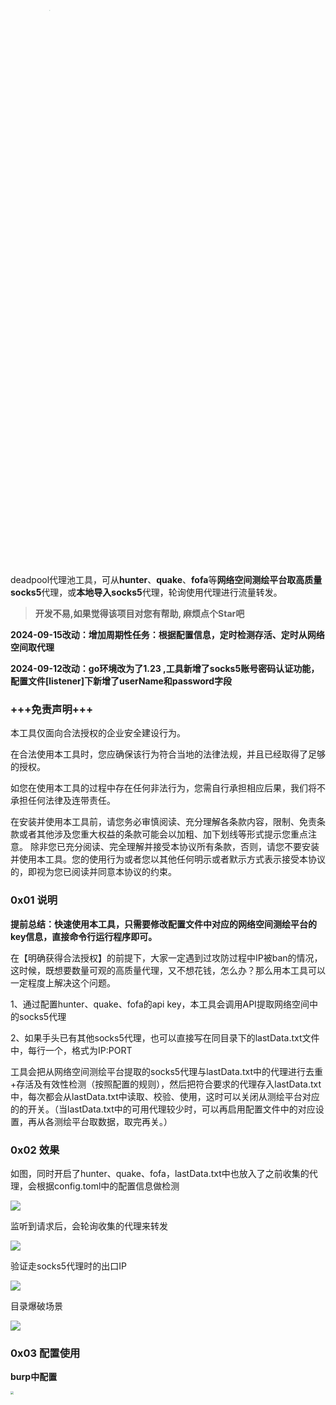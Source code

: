 <img src="images/deadpool.png" style="zoom:30%;transform: scale(0.3);" width="35%" height="35%"/>

deadpool代理池工具，可从**hunter**、**quake**、**fofa**等**网络空间测绘平台取高质量socks5**代理，或**本地导入socks5**代理，轮询使用代理进行流量转发。
> **开发不易,如果觉得该项目对您有帮助, 麻烦点个Star吧**

**2024-09-15改动：增加周期性任务：根据配置信息，定时检测存活、定时从网络空间取代理**

**2024-09-12改动：go环境改为了1.23 ,工具新增了socks5账号密码认证功能，配置文件[listener]下新增了userName和password字段**

### +++免责声明+++

本工具仅面向合法授权的企业安全建设行为。

在合法使用本工具时，您应确保该行为符合当地的法律法规，并且已经取得了足够的授权。

如您在使用本工具的过程中存在任何非法行为，您需自行承担相应后果，我们将不承担任何法律及连带责任。

在安装并使用本工具前，请您务必审慎阅读、充分理解各条款内容，限制、免责条款或者其他涉及您重大权益的条款可能会以加粗、加下划线等形式提示您重点注意。 除非您已充分阅读、完全理解并接受本协议所有条款，否则，请您不要安装并使用本工具。您的使用行为或者您以其他任何明示或者默示方式表示接受本协议的，即视为您已阅读并同意本协议的约束。



### 0x01 说明

**提前总结：快速使用本工具，只需要修改配置文件中对应的网络空间测绘平台的key信息，直接命令行运行程序即可。**

在【明确获得合法授权】的前提下，大家一定遇到过攻防过程中IP被ban的情况，这时候，既想要数量可观的高质量代理，又不想花钱，怎么办？那么用本工具可以一定程度上解决这个问题。

1、通过配置hunter、quake、fofa的api key，本工具会调用API提取网络空间中的socks5代理

2、如果手头已有其他socks5代理，也可以直接写在同目录下的lastData.txt文件中，每行一个，格式为IP:PORT

工具会把从网络空间测绘平台提取的socks5代理与lastData.txt中的代理进行去重+存活及有效性检测（按照配置的规则），然后把符合要求的代理存入lastData.txt中，每次都会从lastData.txt中读取、校验、使用，这时可以关闭从测绘平台对应的的开关。（当lastData.txt中的可用代理较少时，可以再启用配置文件中的对应设置，再从各测绘平台取数据，取完再关。）



### 0x02 效果

如图，同时开启了hunter、quake、fofa，lastData.txt中也放入了之前收集的代理，会根据config.toml中的配置信息做检测

![](images/init.png)

监听到请求后，会轮询收集的代理来转发

![](images/polling.png)

验证走socks5代理时的出口IP

![](images/internetIP.png)

目录爆破场景

![](images/test.jpg)

### 0x03 配置使用

**burp中配置**

<img src="images/burp.png" style="zoom: 28%;" width="65%" height="65%"/>

**Proxifier配置**

<img src="images/Proxifier.png" style="zoom:25%;transform: scale(0.25);" width="35%" height="35%" />

**SwitchyOmega配置**

<img src="images/SwitchyOmega.png" style="zoom:33%;" width="65%" height="65%" />

其他工具使用时同理，指定socks5协议，IP、端口即可

### 0x04 配置文件说明

简单使用的话，只需要修改对应的网络空间测绘平台的key信息即可。

**但需注意（没特殊需求可以忽略这里）：**

1、若可能会发送恶意的payload，某些代理可能会阻断这类请求出站，需先关闭[checkSocks.checkGeolocate]中的switch（默认关闭），然后修改[checkSocks]中的checkURL为没有waf防护的任意公网地址，使用如/webshell.aspx?f=../../../../../../etc/passwd&q=1' or union select 1,2,3,4这类的测试语句，修改checkRspKeywords的值为目标正常返回内容中的字符片段，如此，可以获得不拦截恶意payload出站的代理。

2、若针对性访问某地址，需要先关闭[checkSocks.checkGeolocate]中的switch（默认关闭），然后修改[checkSocks]中的checkURL为该地址，修改checkRspKeywords的值，确保只保留可以访问目标地址的代理。

**1和2结合，就能不断收集、使用针对高可用代理。**

config.toml详细说明如下：

```toml
[listener]
#******非特殊情况，默认即可******本地监听端口，其他工具中的SOCKS5代理指定为该IP:PORT，即可轮询使用收集的代理
IP='127.0.0.1'
PORT='10086'
userName=''#用户名和密码都不为空时，会进行认证，防止部署到vps上时，被其他人使用
password='' 

[task]#周期性任务,若不为空，则会执行（请注意格式）
periodicChecking=''#如0 */5 * * *为每5小时按照[checkSocks]中的配置检查一次内存中已有代理的存活性，如果为空，不单独周期性检查
periodicGetSocks=''#如0 6 * * 6为每周六早上6点去通过fofa、hunter、quake的配置去取数据，顺便一起把本地历史存的也校验一下

[checkSocks]#******非特殊情况，默认即可******
#通过访问实际url来验证代理的可用性
checkURL='https://www.baidu.com'#可以配置为要访问的目标地址，确保所有代理都能访问到目标地址
checkRspKeywords='百度一下'#上面地址原始响应中的某个字符串，用来验证通过代理访问目标时有无因某种原因被ban掉。
maxConcurrentReq='30'#同时最多N个并发通过代理访问上面的地址，检测socks5代理是否可用，可根据网络环境调整。云主机的话开500、1000都可以，本机的话，开三五十差不多。
timeout='6'#单位秒，验证socks5代理的超时时间,建议保持在5或6，检查及使用代理访问上面的地址时，超过这个时间，判定无效

[checkSocks.checkGeolocate]
##******非特殊情况，默认即可******通过访问返回IP归属地信息的URL和关键字判断，来排除某些代理，如：某些情况下，真正要访问的系统限制只有大陆地区IP可以访问
switch='close' #open:启用，非open:禁用
checkURL='https://qifu-api.baidubce.com/ip/local/geo/v1/district'#访问此url获取IP归属地信息，出于某些原因，建议用国内的公司的相关接口。
#下面的两个的值，需要根据上面url的返回内容填写
excludeKeywords=['澳门','香港','台湾']#格式如：['澳门','香港']优先级最高，返回的body内容中，存在任一关键字，则跳过
includeKeywords=['中国']#格式如：['中国','北京']则只获取出口IP为中国北京的代理，如果是['中国'],排除上述关键字的前提下则获取出口IP为中国所有其他地区代理

[FOFA] 
switch = 'close' #open:启用，非open:禁用
apiUrl='https://fofa.info/api/v1/search/all'
email = 'xxxxx@xxx.com'
key = '54eddce1xxxxxxxxxxxxxxxx49836612'
queryString = 'protocol=="socks5" && country="CN" && banner="Method:No Authentication"'#官方语法
resultSize='500' #此处最大为10000,需小于等于从官网web界面看到的结果数量

[QUAKE] 
switch = 'close' 
apiUrl='https://quake.360.net/api/v3/search/quake_service'
key = '962xxx36-xxxxxxxxxxxxxxxx-5efxxxxfc90b0a'
queryString = 'service:socks5  AND country: "CN" AND response:"No authentication"'#官方语法
resultSize='500' #此处最大为10000,需小于等于从官网web界面看到的结果数量

[HUNTER]
switch = 'close'
apiUrl='https://hunter.qianxin.com/openApi/search'
key = '9c1698e0xxxxxxxxxxxxxxxxa6e90758edcxxxx23533f9xxxxxxxxxxxxxxxx9ce18'
queryString = 'protocol=="socks5"&&protocol.banner="No authentication"&&ip.country="CN"'#官方语法
resultSize='300' #最小为100,按100条/每页翻页，最大值需小于从官网web界面看到的结果数量，值需为100的整倍数，如200、300、1000、2000等
```

### 0x05 GitHub Action 自动化搜集代理工具

针对于个人使用场景，如果需要该脚本在GitHub自动获取并更新 lastData.txt, 可以按照以下流程进行设置：

1. import repository

由于 fork 仓库无法无法修改仓库的可见性，也就是无法将仓库设置成私有形式。所以需要进行import.

> **开发不易,如果觉得该项目对您有帮助, 麻烦点个Star吧**

![alt text](./images/import1.png)

![alt text](./images/import2.png)

**记得勾选 Private!!!**

2. 设置 workflows 脚本

将 import 的仓库clone到本地, 配置 action workflows 脚本到 `.github/workflows/schedule.yml`目录：

```yaml
name: schedule

on:
  workflow_dispatch:
  schedule:
    - cron: "0 0 */5 * *"

jobs:
  build:
    runs-on: ubuntu-latest

    steps:
      - name: Check out code into the Go module directory
        uses: actions/checkout@v3
        with:
          fetch-depth: 0

      - name: "Set up Go"
        uses: actions/setup-go@v4
        with:
          go-version: 1.23.x
          check-latest: true
          cache: true
      
      - name: Run search
        run: |
          bash entrypoint.sh

        
      - name: Commit and push if it changed
        run: |
          git config --global user.name 'xxx'
          git config --global user.email 'xxxx'
          if git diff --quiet -- lastData.txt; then
           echo "lastData.txt has not been modified."
          else
           git add lastData.txt
           git commit -m "update lastData.txt"
           git push
          fi
```

-  示例脚本的运行频率为 `每五天运行一次`, 可以根据需要，自行调整 `cron: "0 0 */5 * *"`

- 根据自己情况替换 `user.name 'xxx'` 和 `user.email 'xxxx'` 的 `xxx`


3. 设置启动脚本 `entrypoint.sh`

```sh
#!/bin/bash
go build -o deadpool main.go
timeout --preserve-status 150 ./deadpool
status=$?
if [ $status -eq 124 ]; then
    echo "The command timed out."
else
    echo "The command finished successfully."
fi
exit 0
```

- 其中需要注意：由于项目是以阻塞形式的, 所以这里使用了 `timeout` 进行超时退出. 你可以根据跑的数据量设置 `entrypoint.sh` 脚本中的 `150` 为需要的值, 当然越大越好，否则如果地址还未验证完，程序退出的话做不会进行 `lastData.txt` 的写入操作.

4. 配置 Action 的写入权限.

![alt text](./images/right1.png)

![alt text](./images/right2.png)

5. 修改 `config.toml` 配置文件

根据自己情况替换各种 key 就行了. 

**注意：一定记得讲仓库设置为私有, 否则 key 会泄漏！！！**

完整目录结构：

![alt text](./images/struct.png)

